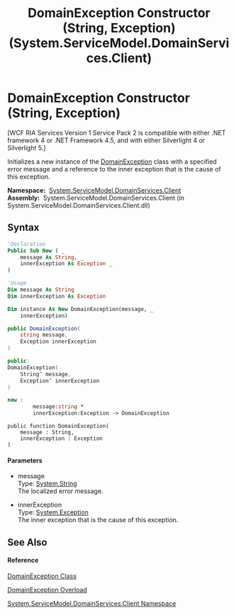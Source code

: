 ﻿---
title: DomainException Constructor (String, Exception) (System.ServiceModel.DomainServices.Client)
TOCTitle: DomainException Constructor (String, Exception)
ms:assetid: M:System.ServiceModel.DomainServices.Client.DomainException.#ctor(System.String,System.Exception)
ms:mtpsurl: https://msdn.microsoft.com/en-us/library/system.servicemodel.domainservices.client.domainexception.domainexception(v=VS.91)
ms:contentKeyID: 28754557
ms.date: 01/27/2012
mtps_version: v=VS.91
dev_langs:
- vb
- csharp
- c++
- fsharp
- jscript
api_location:
- System.ServiceModel.DomainServices.Client.dll
api_name:
- System.ServiceModel.DomainServices.Client.DomainException..ctor
api_type:
- Managed
topic_type:
- apiref
- kbSyntax
product_family_name: VS
ROBOTS: INDEX,FOLLOW
---

# DomainException Constructor (String, Exception)

\[WCF RIA Services Version 1 Service Pack 2 is compatible with either .NET framework 4 or .NET Framework 4.5, and with either Silverlight 4 or Silverlight 5.\]

Initializes a new instance of the [DomainException](ff422448\(v=vs.91\).md) class with a specified error message and a reference to the inner exception that is the cause of this exception.

**Namespace:**  [System.ServiceModel.DomainServices.Client](ff422479\(v=vs.91\).md)  
**Assembly:**  System.ServiceModel.DomainServices.Client (in System.ServiceModel.DomainServices.Client.dll)

## Syntax

``` vb
'Declaration
Public Sub New ( _
    message As String, _
    innerException As Exception _
)
```

``` vb
'Usage
Dim message As String
Dim innerException As Exception

Dim instance As New DomainException(message, _
    innerException)
```

``` csharp
public DomainException(
    string message,
    Exception innerException
)
```

``` c++
public:
DomainException(
    String^ message, 
    Exception^ innerException
)
```

``` fsharp
new : 
        message:string * 
        innerException:Exception -> DomainException
```

``` jscript
public function DomainException(
    message : String, 
    innerException : Exception
)
```

#### Parameters

  - message  
    Type: [System.String](https://msdn.microsoft.com/en-us/library/s1wwdcbf)  
    The localized error message.  

<!-- end list -->

  - innerException  
    Type: [System.Exception](https://msdn.microsoft.com/en-us/library/c18k6c59)  
    The inner exception that is the cause of this exception.  

## See Also

#### Reference

[DomainException Class](ff422448\(v=vs.91\).md)

[DomainException Overload](ff422124\(v=vs.91\).md)

[System.ServiceModel.DomainServices.Client Namespace](ff422479\(v=vs.91\).md)

